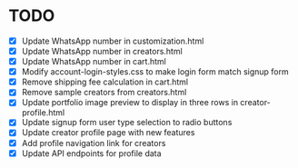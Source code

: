 # TODO

- [x] Update WhatsApp number in customization.html
- [x] Update WhatsApp number in creators.html
- [x] Update WhatsApp number in cart.html
- [x] Modify account-login-styles.css to make login form match signup form
- [x] Remove shipping fee calculation in cart.html
- [x] Remove sample creators from creators.html
- [x] Update portfolio image preview to display in three rows in creator-profile.html
- [x] Update signup form user type selection to radio buttons
- [x] Update creator profile page with new features
- [x] Add profile navigation link for creators
- [x] Update API endpoints for profile data
